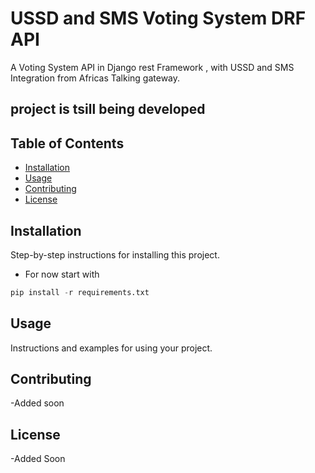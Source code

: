 # USSD and SMS Voting System DRF API
A Voting System API in Django rest Framework , with USSD and SMS Integration from Africas Talking gateway.

## project is tsill being developed

## Table of Contents

- [Installation](#installation)
- [Usage](#usage)
- [Contributing](#contributing)
- [License](#license)

## Installation

Step-by-step instructions for installing this  project.
- For now start with 
```python
pip install -r requirements.txt
```

## Usage

Instructions and examples for using your project.

## Contributing
-Added soon

## License

-Added Soon 
